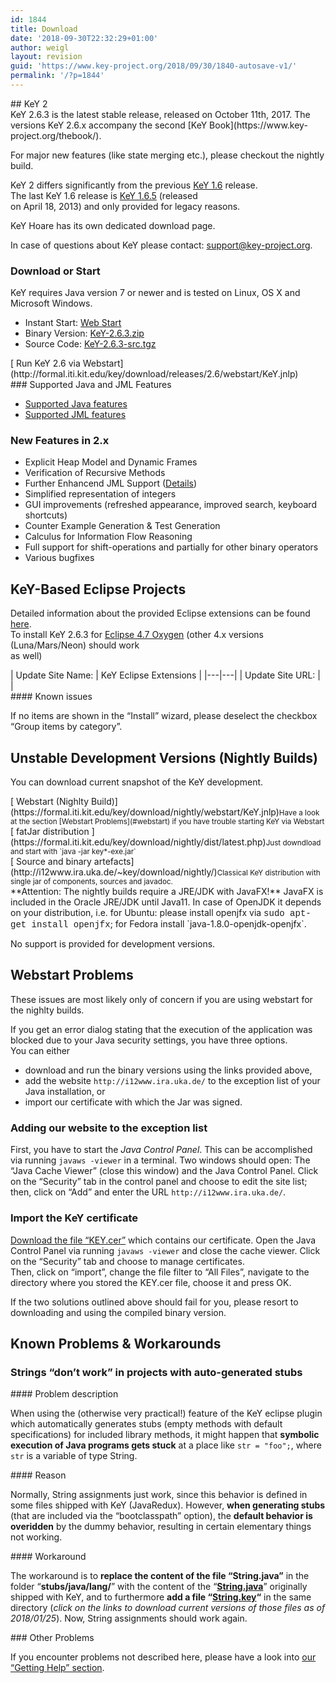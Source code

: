 ```yaml
---
id: 1844
title: Download
date: '2018-09-30T22:32:29+01:00'
author: weigl
layout: revision
guid: 'https://www.key-project.org/2018/09/30/1840-autosave-v1/'
permalink: '/?p=1844'
---
```


<div class="row"><div class="col-md-9 col-md-pull-3">## KeY 2

<div class="row"><div class="col-md-8">KeY 2.6.3 is the latest stable release, released on October 11th, 2017.  
The versions KeY 2.6.x accompany the second [KeY Book](https://www.key-project.org/thebook/).

For major new features (like state merging etc.), please checkout the nightly build.

KeY 2 differs significantly from the previous [KeY 1.6](http://www.key-project.org/download/key16.html) release.  
The last KeY 1.6 release is [KeY 1.6.5](http://www.key-project.org/download/key16.html) (released  
on April 18, 2013) and only provided for legacy reasons.

KeY Hoare has its own dedicated download page.

In case of questions about KeY please contact: <support@key-project.org>.

### Download or Start

KeY requires Java version 7 or newer and is tested on Linux, OS X and Microsoft Windows.

- Instant Start: [Web Start](https://formal.iti.kit.edu/key/releases/2.6/webstart/KeY.jnlp)
- Binary Version: [KeY-2.6.3.zip](https://formal.iti.kit.edu/key/releases/2.6.3/key-2.6.3_7d3deab0763c88edee4f7a08e604661e0dbdd450.zip)
- Source Code: [KeY-2.6.3-src.tgz](https://formal.iti.kit.edu/key/releases/2.6.3/key-src-2.6.3_7d3deab0763c88edee4f7a08e604661e0dbdd450.zip)


</div><div class="col-md-4">[<span aria-hidden="true" class="glyphicon glyphicon-play"></span> Run KeY 2.6 via Webstart](http://formal.iti.kit.edu/key/download/releases/2.6/webstart/KeY.jnlp)</div></div>### Supported Java and JML Features

- [Supported Java features](https://www.key-project.org/applications/program-verification/)
- [Supported JML features](https://www.key-project.org/jml-support-in-key/)


### New Features in 2.x

- Explicit Heap Model and Dynamic Frames
- Verification of Recursive Methods
- Further Enhancend JML Support ([Details](https://www.key-project.org/jml-support-in-key/))
- Simplified representation of integers
- GUI improvements (refreshed appearance, improved search, keyboard shortcuts)
- Counter Example Generation &amp; Test Generation
- Calculus for Information Flow Reasoning
- Full support for shift-operations and partially for other binary operators
- Various bugfixes


## KeY-Based Eclipse Projects

Detailed information about the provided Eclipse extensions can be found [here](/eclipse/).  
To install KeY 2.6.3 for [Eclipse 4.7 Oxygen](http://www.eclipse.org/oxygen) (other 4.x versions (Luna/Mars/Neon) should work  
as well)

<div class="table-responsive">| Update Site Name: | KeY Eclipse Extensions |
|---|---|
| Update Site URL: | <https://formal.iti.kit.edu/key/download/releases/2.6/eclipse/> |

</div>#### Known issues

If no items are shown in the “Install” wizard, please deselect the checkbox “Group items by category”.

## Unstable Development Versions (Nightly Builds)

You can download current snapshot of the KeY development.

<div class="row"><div class="col-md-4">[  
<span aria-hidden="true" class="glyphicon glyphicon-play"></span>  
Webstart (Nighlty Build)](https://formal.iti.kit.edu/key/download/nightly/webstart/KeY.jnlp)<small>Have a look at the section [Webstart Problems](#webstart)  
if you have trouble starting KeY via Webstart</small>

</div><div class="col-md-4">[  
<span aria-hidden="true" class="glyphicon glyphicon-download"></span>  
fatJar distribution  ](https://formal.iti.kit.edu/key/download/nightly/dist/latest.php)<small>Just downdload and start with `java -jar key*-exe.jar`</small>

</div><div class="col-md-4">[  
<span aria-hidden="true" class="glyphicon glyphicon-download-alt"></span>  
Source and binary artefacts](http://i12www.ira.uka.de/~key/download/nightly/)<small>Classical KeY distribution with single jar of components, sources and javadoc.</small>

</div></div>**Attention: The nightly builds require a JRE/JDK with JavaFX!** JavaFX is included in the Oracle JRE/JDK until Java11. In case of OpenJDK it depends on your distribution, i.e. for Ubuntu: please install openjfx via <span style="font-family: 'courier new', courier, monospace;">sudo apt-get install openjfx</span>; for Fedora install `java-1.8.0-openjdk-openjfx`.

No support is provided for development versions.

## Webstart Problems

These issues are most likely only of concern if you are using webstart for the nighlty builds.

If you get an error dialog stating that the execution of the application was blocked due to your Java security settings, you have three options.  
You can either

- download and run the binary versions using the links provided above,
- add the website `http://i12www.ira.uka.de/` to the exception list of your Java installation, or
- import our certificate with which the Jar was signed.


### Adding our website to the exception list

First, you have to start the *Java Control Panel*. This can be accomplished via running `javaws -viewer` in a terminal. Two windows should open: The “Java Cache Viewer” (close this window) and the Java Control Panel. Click  
on the “Security” tab in the control panel and choose to edit the site list; then, click on “Add” and enter the URL `http://i12www.ira.uka.de/`.

### Import the KeY certificate

[Download the file “KEY.cer”](/KEY.cer) which contains our certificate. Open the Java Control Panel via running `javaws -viewer` and close the cache viewer. Click on the “Security” tab and choose to manage certificates.  
Then, click on “import”, change the file filter to “All Files”, navigate to the directory where you stored the KEY.cer file, choose it and press OK.

If the two solutions outlined above should fail for you, please resort to downloading and using the compiled binary version.

## Known Problems &amp; Workarounds

### Strings “don’t work” in projects with auto-generated stubs

<div class="row"><div class="col-md-4">#### Problem description

When using the (otherwise very practical!) feature of the KeY eclipse plugin which automatically generates stubs (empty methods with default specifications) for included library methods, it might happen that **symbolic execution of Java programs gets stuck** at a place like `str = "foo";`, where `str` is a variable of type String.

</div><div class="col-md-4">#### Reason

Normally, String assignments just work, since this behavior is defined in some files shipped with KeY (JavaRedux). However, **when generating stubs** (that are included via the “bootclasspath” option), the **default behavior is overidden** by the dummy behavior, resulting in certain elementary things not working.

</div><div class="col-md-4">#### Workaround

The workaround is to **replace the content of the file “String.java”** in the folder “**stubs/java/lang/**” with the content of the “**[String.java](/wp-content/uploads/2018/01/String.java)**” originally shipped with KeY, and to furthermore **add a file “[String.key](/wp-content/uploads/2018/01/String.key)“** in the same directory (*click on the links to download current versions of those files as of 2018/01/25*). Now, String assignments should work again.

</div></div>### Other Problems

If you encounter problems not described here, please have a look into [our “Getting Help” section](/getting-started/).

</div></div>